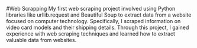 #Web Scrapping
My first web scraping project involved using Python libraries like urllib.request and Beautiful Soup to extract data from a website focused on computer technology. Specifically, I scraped information on video card models and their shipping details. Through this project, I gained experience with web scraping techniques and learned how to extract valuable data from websites.
